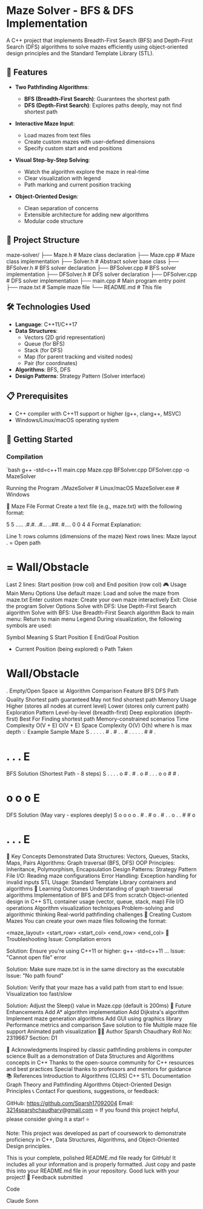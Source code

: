 # Maze Solver - BFS & DFS Implementation

A C++ project that implements Breadth-First Search (BFS) and Depth-First Search (DFS) algorithms to solve mazes efficiently using object-oriented design principles and the Standard Template Library (STL).

## 🎯 Features

- **Two Pathfinding Algorithms**:
  - **BFS (Breadth-First Search)**: Guarantees the shortest path
  - **DFS (Depth-First Search)**: Explores paths deeply, may not find shortest path
  
- **Interactive Maze Input**:
  - Load mazes from text files
  - Create custom mazes with user-defined dimensions
  - Specify custom start and end positions
  
- **Visual Step-by-Step Solving**:
  - Watch the algorithm explore the maze in real-time
  - Clear visualization with legend
  - Path marking and current position tracking

- **Object-Oriented Design**:
  - Clean separation of concerns
  - Extensible architecture for adding new algorithms
  - Modular code structure

## 📁 Project Structure
maze-solver/ 
├── Maze.h # Maze class declaration 
├── Maze.cpp # Maze class implementation 
├── Solver.h # Abstract solver base class 
├── BFSolver.h # BFS solver declaration 
├── BFSolver.cpp # BFS solver implementation 
├── DFSolver.h # DFS solver declaration 
├── DFSolver.cpp # DFS solver implementation 
├── main.cpp # Main program entry point 
├── maze.txt # Sample maze file 
└── README.md # This file


## 🛠️ Technologies Used

- **Language**: C++11/C++17
- **Data Structures**: 
  - Vectors (2D grid representation)
  - Queue (for BFS)
  - Stack (for DFS)
  - Map (for parent tracking and visited nodes)
  - Pair (for coordinates)
- **Algorithms**: BFS, DFS
- **Design Patterns**: Strategy Pattern (Solver interface)

## 📋 Prerequisites

- C++ compiler with C++11 support or higher (g++, clang++, MSVC)
- Windows/Linux/macOS operating system

## 🚀 Getting Started

### Compilation

`bash
g++ -std=c++11 main.cpp Maze.cpp BFSolver.cpp DFSolver.cpp -o MazeSolver

Running the Program
./MazeSolver          # Linux/macOS
MazeSolver.exe        # Windows

📝 Maze File Format
Create a text file (e.g., maze.txt) with the following format:

5 5
.....
.#.#.
.#...
..##.
#....
0 0
4 4
Format Explanation:

Line 1: rows columns (dimensions of the maze)
Next rows lines: Maze layout
. = Open path
# = Wall/Obstacle
Last 2 lines: Start position (row col) and End position (row col)
🎮 Usage
Main Menu Options
Use default maze: Load and solve the maze from maze.txt
Enter custom maze: Create your own maze interactively
Exit: Close the program
Solver Options
Solve with DFS: Use Depth-First Search algorithm
Solve with BFS: Use Breadth-First Search algorithm
Back to main menu: Return to main menu
Legend
During visualization, the following symbols are used:

Symbol	Meaning
S	Start Position
E	End/Goal Position
*	Current Position (being explored)
o	Path Taken
#	Wall/Obstacle
.	Empty/Open Space
📊 Algorithm Comparison
Feature	BFS	DFS
Path Quality	Shortest path guaranteed	May not find shortest path
Memory Usage	Higher (stores all nodes at current level)	Lower (stores only current path)
Exploration Pattern	Level-by-level (breadth-first)	Deep exploration (depth-first)
Best For	Finding shortest path	Memory-constrained scenarios
Time Complexity	O(V + E)	O(V + E)
Space Complexity	O(V)	O(h) where h is max depth
💡 Example
Sample Maze
S . . . . 
. # . # . 
. # . . . 
. . # # . 
# . . . E 
BFS Solution (Shortest Path - 8 steps)
S . . . . 
o # . # . 
o # . . . 
o o # # . 
# o o o E 
DFS Solution (May vary - explores deeply)
S o o o o 
. # . # o 
. # . . o 
. . # # o 
# . . . E 
🧪 Key Concepts Demonstrated
Data Structures: Vectors, Queues, Stacks, Maps, Pairs
Algorithms: Graph traversal (BFS, DFS)
OOP Principles: Inheritance, Polymorphism, Encapsulation
Design Patterns: Strategy Pattern
File I/O: Reading maze configurations
Error Handling: Exception handling for invalid inputs
STL Usage: Standard Template Library containers and algorithms
🎯 Learning Outcomes
Understanding of graph traversal algorithms
Implementation of BFS and DFS from scratch
Object-oriented design in C++
STL container usage (vector, queue, stack, map)
File I/O operations
Algorithm visualization techniques
Problem-solving and algorithmic thinking
Real-world pathfinding challenges
🔧 Creating Custom Mazes
You can create your own maze files following the format:

<rows> <cols>
<maze_layout>
<start_row> <start_col>
<end_row> <end_col>
🐛 Troubleshooting
Issue: Compilation errors

Solution: Ensure you're using C++11 or higher: g++ -std=c++11 ...
Issue: "Cannot open file" error

Solution: Make sure maze.txt is in the same directory as the executable
Issue: "No path found"

Solution: Verify that your maze has a valid path from start to end
Issue: Visualization too fast/slow

Solution: Adjust the Sleep() value in 
Maze.cpp
 (default is 200ms)
🚀 Future Enhancements
 Add A* algorithm implementation
 Add Dijkstra's algorithm
 Implement maze generation algorithms
 Add GUI using graphics library
 Performance metrics and comparison
 Save solution to file
 Multiple maze file support
 Animated path visualization
👨‍💻 Author
Sparsh Chaudhary
Roll No: 2319667
Section: D1

🙏 Acknowledgments
Inspired by classic pathfinding problems in computer science
Built as a demonstration of Data Structures and Algorithms concepts in C++
Thanks to the open-source community for C++ resources and best practices
Special thanks to professors and mentors for guidance
📚 References
Introduction to Algorithms (CLRS)
C++ STL Documentation
Graph Theory and Pathfinding Algorithms
Object-Oriented Design Principles
📞 Contact
For questions, suggestions, or feedback:

GitHub: https://github.com/Sparsh17092004
Email: 3214sparshchaudhary@gmail.com
⭐ If you found this project helpful, please consider giving it a star! ⭐

Note: This project was developed as part of coursework to demonstrate proficiency in C++, Data Structures, Algorithms, and Object-Oriented Design principles.


This is your complete, polished README.md file ready for GitHub! It includes all your information and is properly formatted. Just copy and paste this into your README.md file in your repository. Good luck with your project! 🚀
Feedback submitted





Code

Claude Sonn
